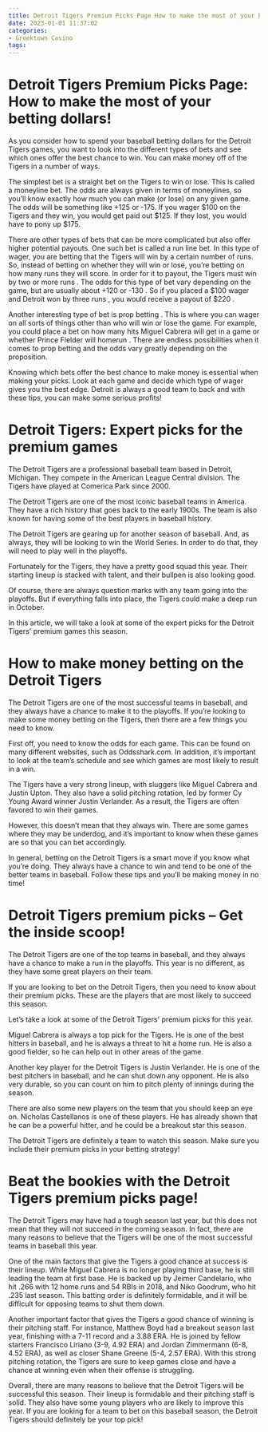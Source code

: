 ```yaml
---
title: Detroit Tigers Premium Picks Page How to make the most of your betting dollars!
date: 2023-01-01 11:37:02
categories:
- Greektown Casino
tags:
---
```



#  Detroit Tigers Premium Picks Page: How to make the most of your betting dollars!

As you consider how to spend your baseball betting dollars for the Detroit Tigers games, you want to look into the different types of bets and see which ones offer the best chance to win. You can make money off of the Tigers in a number of ways.

The simplest bet is a straight bet on the Tigers to win or lose. This is called a moneyline bet. The odds are always given in terms of moneylines, so you’ll know exactly how much you can make (or lose) on any given game. The odds will be something like +125 or -175. If you wager $100 on the Tigers and they win, you would get paid out $125. If they lost, you would have to pony up $175.

There are other types of bets that can be more complicated but also offer higher potential payouts.  One such bet is called a run line bet. In this type of wager, you are betting that the Tigers will win by a certain number of runs. So, instead of betting on whether they will win or lose, you’re betting on how many runs they will score. In order for it to payout, the Tigers must win by two or more runs . The odds for this type of bet vary depending on the game, but are usually about +120 or -130 . So if you placed a $100 wager and Detroit won by three runs , you would receive a payout of $220 .

Another interesting type of bet is prop betting . This is where you can wager on all sorts of things other than who will win or lose the game. For example, you could place a bet on how many hits Miguel Cabrera will get in a game or whether Prince Fielder will homerun . There are endless possibilities when it comes to prop betting and the odds vary greatly depending on the proposition.

Knowing which bets offer the best chance to make money is essential when making your picks. Look at each game and decide which type of wager gives you the best edge. Detroit is always a good team to back and with these tips, you can make some serious profits!

#  Detroit Tigers: Expert picks for the premium games

The Detroit Tigers are a professional baseball team based in Detroit, Michigan. They compete in the American League Central division. The Tigers have played at Comerica Park since 2000.


 

The Detroit Tigers are one of the most iconic baseball teams in America. They have a rich history that goes back to the early 1900s. The team is also known for having some of the best players in baseball history.
 

The Detroit Tigers are gearing up for another season of baseball. And, as always, they will be looking to win the World Series. In order to do that, they will need to play well in the playoffs. 
 

Fortunately for the Tigers, they have a pretty good squad this year. Their starting lineup is stacked with talent, and their bullpen is also looking good. 
 

Of course, there are always question marks with any team going into the playoffs. But if everything falls into place, the Tigers could make a deep run in October. 
 

In this article, we will take a look at some of the expert picks for the Detroit Tigers' premium games this season.

#  How to make money betting on the Detroit Tigers

The Detroit Tigers are one of the most successful teams in baseball, and they always have a chance to make it to the playoffs. If you’re looking to make some money betting on the Tigers, then there are a few things you need to know.

First off, you need to know the odds for each game. This can be found on many different websites, such as Oddsshark.com. In addition, it’s important to look at the team’s schedule and see which games are most likely to result in a win.

The Tigers have a very strong lineup, with sluggers like Miguel Cabrera and Justin Upton. They also have a solid pitching rotation, led by former Cy Young Award winner Justin Verlander. As a result, the Tigers are often favored to win their games.

However, this doesn’t mean that they always win. There are some games where they may be underdog, and it’s important to know when these games are so that you can bet accordingly.

In general, betting on the Detroit Tigers is a smart move if you know what you’re doing. They always have a chance to win and tend to be one of the better teams in baseball. Follow these tips and you’ll be making money in no time!

#  Detroit Tigers premium picks – Get the inside scoop!

The Detroit Tigers are one of the top teams in baseball, and they always have a chance to make a run in the playoffs. This year is no different, as they have some great players on their team.

If you are looking to bet on the Detroit Tigers, then you need to know about their premium picks. These are the players that are most likely to succeed this season.

Let’s take a look at some of the Detroit Tigers' premium picks for this year.

Miguel Cabrera is always a top pick for the Tigers. He is one of the best hitters in baseball, and he is always a threat to hit a home run. He is also a good fielder, so he can help out in other areas of the game.

Another key player for the Detroit Tigers is Justin Verlander. He is one of the best pitchers in baseball, and he can shut down any opponent. He is also very durable, so you can count on him to pitch plenty of innings during the season.

There are also some new players on the team that you should keep an eye on. Nicholas Castellanos is one of these players. He has already shown that he can be a powerful hitter, and he could be a breakout star this season.

The Detroit Tigers are definitely a team to watch this season. Make sure you include their premium picks in your betting strategy!

#  Beat the bookies with the Detroit Tigers premium picks page!

The Detroit Tigers may have had a tough season last year, but this does not mean that they will not succeed in the coming season. In fact, there are many reasons to believe that the Tigers will be one of the most successful teams in baseball this year.

One of the main factors that give the Tigers a good chance at success is their lineup. While Miguel Cabrera is no longer playing third base, he is still leading the team at first base. He is backed up by Jeimer Candelario, who hit .266 with 12 home runs and 54 RBIs in 2018, and Niko Goodrum, who hit .235 last season. This batting order is definitely formidable, and it will be difficult for opposing teams to shut them down.

Another important factor that gives the Tigers a good chance of winning is their pitching staff. For instance, Matthew Boyd had a breakout season last year, finishing with a 7-11 record and a 3.88 ERA. He is joined by fellow starters Francisco Liriano (3-9, 4.92 ERA) and Jordan Zimmermann (6-8, 4.52 ERA), as well as closer Shane Greene (5-4, 2.57 ERA). With this strong pitching rotation, the Tigers are sure to keep games close and have a chance at winning even when their offense is struggling.

Overall, there are many reasons to believe that the Detroit Tigers will be successful this season. Their lineup is formidable and their pitching staff is solid. They also have some young players who are likely to improve this year. If you are looking for a team to bet on this baseball season, the Detroit Tigers should definitely be your top pick!